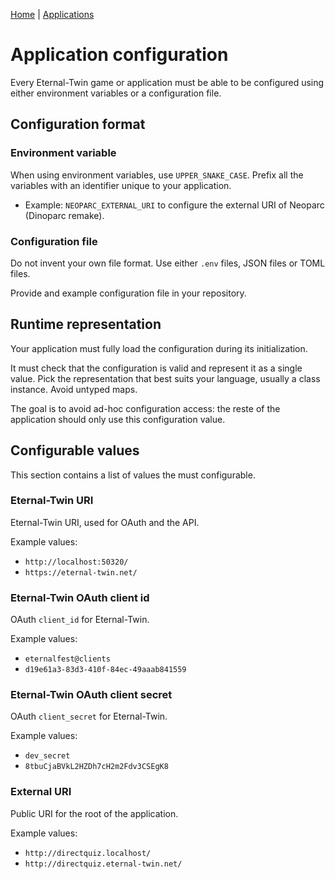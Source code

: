[Home](../index.md) | [Applications](./index.md)

# Application configuration

Every Eternal-Twin game or application must be able to be configured using
either  environment variables or a configuration file.

## Configuration format

### Environment variable

When using environment variables, use `UPPER_SNAKE_CASE`. Prefix all the
variables with an identifier unique to your application.

- Example: `NEOPARC_EXTERNAL_URI` to configure the external URI of Neoparc
  (Dinoparc remake).

### Configuration file

Do not invent your own file format. Use either `.env` files, JSON files or
TOML files.

Provide and example configuration file in your repository.

## Runtime representation

Your application must fully load the configuration during its initialization.

It must check that the configuration is valid and represent it as a single
value. Pick the representation that best suits your language, usually a class
instance. Avoid untyped maps.

The goal is to avoid ad-hoc configuration access: the reste of the application
should only use this configuration value.

## Configurable values

This section contains a list of values the must configurable.

### Eternal-Twin URI

Eternal-Twin URI, used for OAuth and the API.

Example values:
- `http://localhost:50320/`
- `https://eternal-twin.net/`

### Eternal-Twin OAuth client id

OAuth `client_id` for Eternal-Twin.

Example values:
- `eternalfest@clients`
- `d19e61a3-83d3-410f-84ec-49aaab841559`

### Eternal-Twin OAuth client secret

OAuth `client_secret` for Eternal-Twin.

Example values:
- `dev_secret`
- `8tbuCjaBVkL2HZDh7cH2m2Fdv3CSEgK8`

### External URI

Public URI for the root of the application.

Example values:
- `http://directquiz.localhost/`
- `http://directquiz.eternal-twin.net/`
